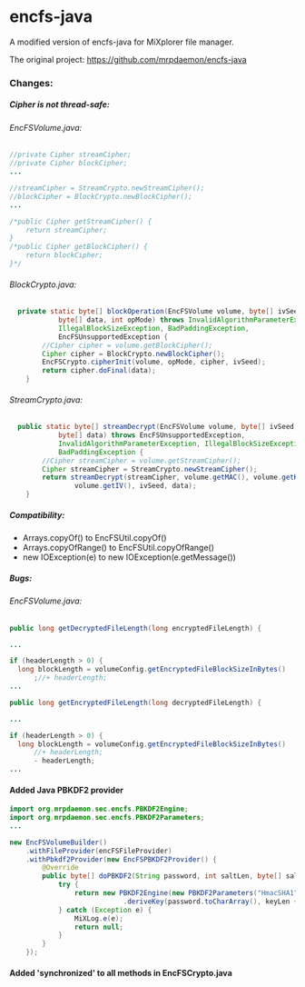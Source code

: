 # encfs-java

A modified version of encfs-java for MiXplorer file manager.

The original project:
https://github.com/mrpdaemon/encfs-java

### Changes:

##### Cipher is not thread-safe:
###### EncFSVolume.java:
```java
//private Cipher streamCipher;
//private Cipher blockCipher;
...

//streamCipher = StreamCrypto.newStreamCipher();
//blockCipher = BlockCrypto.newBlockCipher();
...

/*public Cipher getStreamCipher() {
	return streamCipher;
}
/*public Cipher getBlockCipher() {
	return blockCipher;
}*/
```
###### BlockCrypto.java:
```java
  private static byte[] blockOperation(EncFSVolume volume, byte[] ivSeed,
			byte[] data, int opMode) throws InvalidAlgorithmParameterException,
			IllegalBlockSizeException, BadPaddingException,
			EncFSUnsupportedException {
		//Cipher cipher = volume.getBlockCipher();
		Cipher cipher = BlockCrypto.newBlockCipher();
		EncFSCrypto.cipherInit(volume, opMode, cipher, ivSeed);
		return cipher.doFinal(data);
	}
```
###### StreamCrypto.java:
```java
  public static byte[] streamDecrypt(EncFSVolume volume, byte[] ivSeed,
			byte[] data) throws EncFSUnsupportedException,
			InvalidAlgorithmParameterException, IllegalBlockSizeException,
			BadPaddingException {
		//Cipher streamCipher = volume.getStreamCipher();
		Cipher streamCipher = StreamCrypto.newStreamCipher();
		return streamDecrypt(streamCipher, volume.getMAC(), volume.getKey(),
				volume.getIV(), ivSeed, data);
	}
```
  
##### Compatibility:
  - Arrays.copyOf() to EncFSUtil.copyOf()
  - Arrays.copyOfRange() to EncFSUtil.copyOfRange()
  - new IOException(e) to new IOException(e.getMessage())

##### Bugs:
###### EncFSVolume.java:
```java
public long getDecryptedFileLength(long encryptedFileLength) {

...

if (headerLength > 0) {
  long blockLength = volumeConfig.getEncryptedFileBlockSizeInBytes()
      ;//+ headerLength;
...
```

```java
public long getEncryptedFileLength(long decryptedFileLength) {

...

if (headerLength > 0) {
  long blockLength = volumeConfig.getEncryptedFileBlockSizeInBytes()
      //+ headerLength;
      - headerLength;
...
```

#### Added Java PBKDF2 provider
```java
import org.mrpdaemon.sec.encfs.PBKDF2Engine;
import org.mrpdaemon.sec.encfs.PBKDF2Parameters;
...    

new EncFSVolumeBuilder()
	.withFileProvider(encFSFileProvider)
	.withPbkdf2Provider(new EncFSPBKDF2Provider() {
        @Override
        public byte[] doPBKDF2(String password, int saltLen, byte[] salt, int iterations, int keyLen) {
            try {
                return new PBKDF2Engine(new PBKDF2Parameters("HmacSHA1", "ISO-8859-1", salt, iterations))
                            .deriveKey(password.toCharArray(), keyLen + saltLen);
            } catch (Exception e) {
                MiXLog.e(e);
                return null;
            }
        }
    });
```

#### Added 'synchronized' to all methods in EncFSCrypto.java
